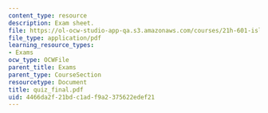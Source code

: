 ```yaml
---
content_type: resource
description: Exam sheet.
file: https://ol-ocw-studio-app-qa.s3.amazonaws.com/courses/21h-601-islam-the-middle-east-and-the-west-fall-2006/4466da2f21bdc1adf9a2375622edef21_quiz_final.pdf
file_type: application/pdf
learning_resource_types:
- Exams
ocw_type: OCWFile
parent_title: Exams
parent_type: CourseSection
resourcetype: Document
title: quiz_final.pdf
uid: 4466da2f-21bd-c1ad-f9a2-375622edef21
---
```

